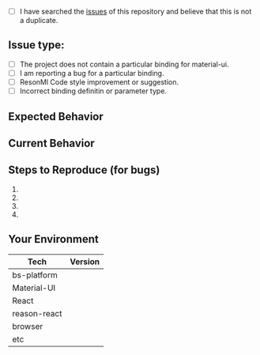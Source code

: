 <!--- Provide a general summary of the issue in the Title above -->

<!--
    Thank you very much for contributing to bs-material-ui by creating an issue! ❤️
    To avoid duplicate issues we ask you to check off the following list.
-->

<!-- Checked checkbox should look like this: [x] -->
- [ ] I have searched the [issues](https://github.com/InsidersByte/bs-material-ui/issues) of this repository and believe that this is not a duplicate.


## Issue type:

 - [ ] The project does not contain a particular binding for material-ui.
 - [ ] I am reporting a bug for a particular binding.
 - [ ] ResonMl Code style improvement or suggestion.
 - [ ] Incorrect binding definitin or parameter type.  

## Expected Behavior
<!--- 
    If you're describing a bug, tell us what should happen.
    If you're suggesting a change/improvement, tell us how it should work. 
    
-->

## Current Behavior
<!--- 
    If describing a bug, tell us what happens instead of the expected behavior.
    If suggesting a change/improvement, explain the difference from current behavior. 
-->

## Steps to Reproduce (for bugs)

1.
2.
3.
4.
 

## Your Environment
<!--- Include as many relevant details about the environment with which you experienced the bug. -->

| Tech         | Version |
|--------------|---------|
| bs-platform  |         |
| Material-UI  |         |
| React        |         |
| reason-react |         |
| browser      |         |
| etc          |         |
